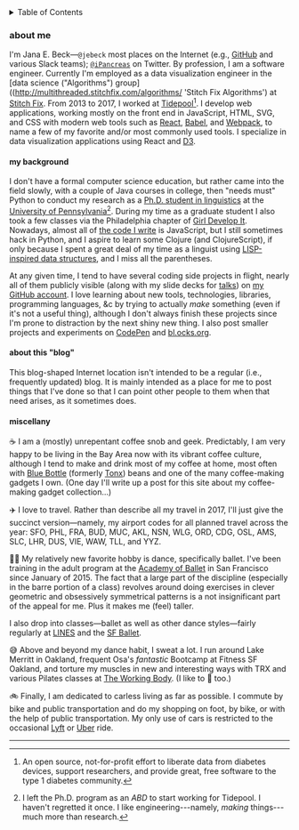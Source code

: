 <details>
  <summary>Table of Contents</summary>
  <ul>
    <li><a href="#my-background">my background</a></li>
    <li><a href="#about-this-blog">about this blog</a></li>
    <li><a href="#miscellany">miscellany</a></li>
  </ul>
</details>

### about me

I'm Jana E. Beck—`@jebeck` most places on the Internet (e.g., [GitHub](https://github.com/jebeck 'GitHub: jebeck') and various Slack teams); [`@iPancreas`](https://twitter.com/iPancreas 'Twitter: @iPancreas') on Twitter. By profession, I am a software engineer. Currently I'm employed as a data visualization engineer in the [data science ("Algorithms") group]((http://multithreaded.stitchfix.com/algorithms/ 'Stitch Fix Algorithms') at [Stitch Fix](https://www.stitchfix.com/ 'Stitch Fix'). From 2013 to 2017, I worked at [Tidepool](http://tidepool.org/ 'Tidepool homepage')[^a]. I develop web applications, working mostly on the front end in JavaScript, HTML, SVG, and CSS with modern web tools such as [React](https://facebook.github.io/react/ 'React'), [Babel](https://babeljs.io/ 'Babel'), and [Webpack](https://webpack.github.io/ 'webpack'), to name a few of my favorite and/or most commonly used tools. I specialize in data visualization applications using React and [D3](https://d3js.org/ 'D3').

#### my background

I don't have a formal computer science education, but rather came into the field slowly, with a couple of Java courses in college, then "needs must" Python to conduct my research as a [Ph.D. student in linguistics](http://www.ling.upenn.edu/~janabeck/ 'My Academic Website') at the [University of Pennsylvania](http://www.ling.upenn.edu/ 'Penn Linguistics')[^b]. During my time as a graduate student I also took a few classes via the Philadelphia chapter of [Girl Develop It](http://www.meetup.com/Girl-Develop-It-Philadelphia/ 'Girl Develop It: Philadelphia'). Nowadays, almost all of [the code I write](https://github.com/jebeck?tab=repositories 'GitHub: jebeck') is JavaScript, but I still sometimes hack in Python, and I aspire to learn some Clojure (and ClojureScript), if only because I spent a great deal of my time as a linguist using [LISP-inspired data structures](https://en.wikipedia.org/wiki/Treebank 'Wikipedia: Treebank'), and I miss all the parentheses.

At any given time, I tend to have several coding side projects in flight, nearly all of them publicly visible (along with my slide decks for [talks](/speaking 'speaking')) on [my GitHub account](https://github.com/jebeck?tab=repositories "GitHub: jebeck"). I love learning about new tools, technologies, libraries, programming languages, &c by trying to actually *make* something (even if it's not a useful thing), although I don't always finish these projects since I'm prone to distraction by the next shiny new thing. I also post smaller projects and experiments on [CodePen](http://codepen.io/jebeck/ 'CodePen: jebeck') and [bl.ocks.org](http://bl.ocks.org/jebeck 'bl.ocks.org: jebeck').

#### about this "blog"

This blog-shaped Internet location isn't intended to be a regular (i.e., frequently updated) blog. It is mainly intended as a place for me to post things that I've done so that I can point other people to them when that need arises, as it sometimes does.

#### miscellany

☕️
I am a (mostly) unrepentant coffee snob and geek. Predictably, I am very happy to be living in the Bay Area now with its vibrant coffee culture, although I tend to make and drink most of my coffee at home, most often with [Blue Bottle](https://bluebottlecoffee.com/ 'Blue Bottle Coffee') (formerly [Tonx](https://bluebottlecoffee.com/frequency/joining-forces 'Blue Bottle blog: joining forces with Tonx')) beans and one of the many coffee-making gadgets I own. (One day I'll write up a post for this site about my coffee-making gadget collection...)

✈️
I love to travel. Rather than describe all my travel in 2017, I'll just give the succinct version—namely, my airport codes for all planned travel across the year: SFO, PHL, FRA, BUD, MUC, AKL, NSN, WLG, ORD, CDG, OSL, AMS, SLC, LHR, DUS, VIE, WAW, TLL, and YYZ.

👯‍♀️
My relatively new favorite hobby is dance, specifically ballet. I've been training in the adult program at the [Academy of Ballet](http://sfacademyofballet.com/ 'Academy of Ballet San Francisco') in San Francisco since January of 2015. The fact that a large part of the discipline (especially in the barre portion of a class) revolves around doing exercises in clever geometric and obsessively symmetrical patterns is a not insignificant part of the appeal for me. Plus it makes me (feel) taller.

I also drop into classes—ballet as well as other dance styles—fairly regularly at [LINES](http://dancecenter.linesballet.org/about/ 'LINES Dance Center') and the [SF Ballet](https://www.sfballet.org/school/adult-ballet 'SF Ballet: Adult Classes').

😅
Above and beyond my dance habit, I sweat a lot. I run around Lake Merritt in Oakland, frequent Osa's *fantastic* Bootcamp at Fitness SF Oakland, and torture my muscles in new and interesting ways with TRX and various Pilates classes at [The Working Body](http://workingbody.net/ 'The Working Body'). (I like to 🎿 too.)

🚲
Finally, I am dedicated to carless living as far as possible. I commute by bike and public transportation and do my shopping on foot, by bike, or with the help of public transportation. My only use of cars is restricted to the occasional [Lyft](https://www.lyft.com/ 'Lyft') or [Uber](https://www.uber.com/ 'Uber') ride.

* * * * *

[^a]: An open source, not-for-profit effort to liberate data from diabetes devices, support researchers, and provide great, free software to the type 1 diabetes community.

[^b]: I left the Ph.D. program as an <dfn title="all but dissertation">ABD</dfn> to start working for Tidepool. I haven't regretted it once. I like engineering---namely, *making* things---much more than research.